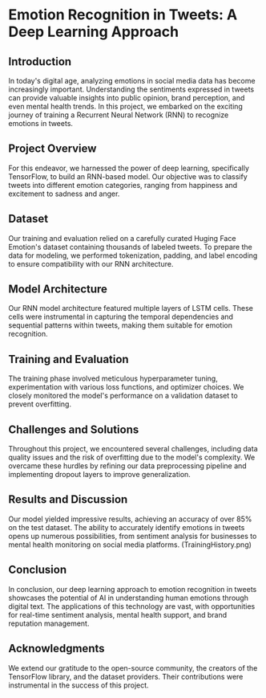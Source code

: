 # Emotion Recognition in Tweets: A Deep Learning Approach

## Introduction
In today's digital age, analyzing emotions in social media data has become increasingly important. Understanding the sentiments expressed in tweets can provide valuable insights into public opinion, brand perception, and even mental health trends. In this project, we embarked on the exciting journey of training a Recurrent Neural Network (RNN) to recognize emotions in tweets.

## Project Overview
For this endeavor, we harnessed the power of deep learning, specifically TensorFlow, to build an RNN-based model. Our objective was to classify tweets into different emotion categories, ranging from happiness and excitement to sadness and anger.

## Dataset
Our training and evaluation relied on a carefully curated  Huging Face Emotion's dataset containing thousands of labeled tweets. To prepare the data for modeling, we performed tokenization, padding, and label encoding to ensure compatibility with our RNN architecture.

## Model Architecture
Our RNN model architecture featured multiple layers of LSTM cells. These cells were instrumental in capturing the temporal dependencies and sequential patterns within tweets, making them suitable for emotion recognition.

## Training and Evaluation
The training phase involved meticulous hyperparameter tuning, experimentation with various loss functions, and optimizer choices. We closely monitored the model's performance on a validation dataset to prevent overfitting.

## Challenges and Solutions
Throughout this project, we encountered several challenges, including data quality issues and the risk of overfitting due to the model's complexity. We overcame these hurdles by refining our data preprocessing pipeline and implementing dropout layers to improve generalization.

## Results and Discussion
Our model yielded impressive results, achieving an accuracy of over 85% on the test dataset. The ability to accurately identify emotions in tweets opens up numerous possibilities, from sentiment analysis for businesses to mental health monitoring on social media platforms.
(TrainingHistory.png)

## Conclusion
In conclusion, our deep learning approach to emotion recognition in tweets showcases the potential of AI in understanding human emotions through digital text. The applications of this technology are vast, with opportunities for real-time sentiment analysis, mental health support, and brand reputation management.


## Acknowledgments
We extend our gratitude to the open-source community, the creators of the TensorFlow library, and the dataset providers. Their contributions were instrumental in the success of this project.

